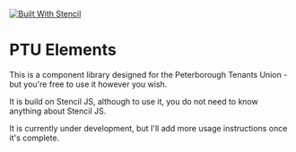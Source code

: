 [![Built With Stencil](https://img.shields.io/badge/-Built%20With%20Stencil-16161d.svg?logo=data%3Aimage%2Fsvg%2Bxml%3Bbase64%2CPD94bWwgdmVyc2lvbj0iMS4wIiBlbmNvZGluZz0idXRmLTgiPz4KPCEtLSBHZW5lcmF0b3I6IEFkb2JlIElsbHVzdHJhdG9yIDE5LjIuMSwgU1ZHIEV4cG9ydCBQbHVnLUluIC4gU1ZHIFZlcnNpb246IDYuMDAgQnVpbGQgMCkgIC0tPgo8c3ZnIHZlcnNpb249IjEuMSIgaWQ9IkxheWVyXzEiIHhtbG5zPSJodHRwOi8vd3d3LnczLm9yZy8yMDAwL3N2ZyIgeG1sbnM6eGxpbms9Imh0dHA6Ly93d3cudzMub3JnLzE5OTkveGxpbmsiIHg9IjBweCIgeT0iMHB4IgoJIHZpZXdCb3g9IjAgMCA1MTIgNTEyIiBzdHlsZT0iZW5hYmxlLWJhY2tncm91bmQ6bmV3IDAgMCA1MTIgNTEyOyIgeG1sOnNwYWNlPSJwcmVzZXJ2ZSI%2BCjxzdHlsZSB0eXBlPSJ0ZXh0L2NzcyI%2BCgkuc3Qwe2ZpbGw6I0ZGRkZGRjt9Cjwvc3R5bGU%2BCjxwYXRoIGNsYXNzPSJzdDAiIGQ9Ik00MjQuNywzNzMuOWMwLDM3LjYtNTUuMSw2OC42LTkyLjcsNjguNkgxODAuNGMtMzcuOSwwLTkyLjctMzAuNy05Mi43LTY4LjZ2LTMuNmgzMzYuOVYzNzMuOXoiLz4KPHBhdGggY2xhc3M9InN0MCIgZD0iTTQyNC43LDI5Mi4xSDE4MC40Yy0zNy42LDAtOTIuNy0zMS05Mi43LTY4LjZ2LTMuNkgzMzJjMzcuNiwwLDkyLjcsMzEsOTIuNyw2OC42VjI5Mi4xeiIvPgo8cGF0aCBjbGFzcz0ic3QwIiBkPSJNNDI0LjcsMTQxLjdIODcuN3YtMy42YzAtMzcuNiw1NC44LTY4LjYsOTIuNy02OC42SDMzMmMzNy45LDAsOTIuNywzMC43LDkyLjcsNjguNlYxNDEuN3oiLz4KPC9zdmc%2BCg%3D%3D&colorA=16161d&style=flat-square)](https://stenciljs.com)

# PTU Elements

This is a component library designed for the Peterborough Tenants Union - but you're free to use
it however you wish.

It is build on Stencil JS, although to use it, you do not need to know anything about Stencil JS. 

It is currently under development, but I'll add more usage instructions once it's complete.

[//]: # (# Stencil)

[//]: # ()
[//]: # (Stencil is a compiler for building fast web apps using Web Components.)

[//]: # ()
[//]: # (Stencil combines the best concepts of the most popular frontend frameworks into a compile-time rather than run-time tool.  Stencil takes TypeScript, JSX, a tiny virtual DOM layer, efficient one-way data binding, an asynchronous rendering pipeline &#40;similar to React Fiber&#41;, and lazy-loading out of the box, and generates 100% standards-based Web Components that run in any browser supporting the Custom Elements v1 spec.)

[//]: # ()
[//]: # (Stencil components are just Web Components, so they work in any major framework or with no framework at all.)

[//]: # ()
[//]: # (## Getting Started)

[//]: # ()
[//]: # (To start building a new web component using Stencil, clone this repo to a new directory:)

[//]: # ()
[//]: # (```bash)

[//]: # (git clone https://github.com/ionic-team/stencil-component-starter.git my-component)

[//]: # (cd my-component)

[//]: # (git remote rm origin)

[//]: # (```)

[//]: # ()
[//]: # (and run:)

[//]: # ()
[//]: # (```bash)

[//]: # (npm install)

[//]: # (npm start)

[//]: # (```)

[//]: # ()
[//]: # (To build the component for production, run:)

[//]: # ()
[//]: # (```bash)

[//]: # (npm run build)

[//]: # (```)

[//]: # ()
[//]: # (To run the unit tests for the components, run:)

[//]: # ()
[//]: # (```bash)

[//]: # (npm test)

[//]: # (```)

[//]: # ()
[//]: # (Need help? Check out our docs [here]&#40;https://stenciljs.com/docs/my-first-component&#41;.)

[//]: # ()
[//]: # ()
[//]: # (## Naming Components)

[//]: # ()
[//]: # (When creating new component tags, we recommend _not_ using `stencil` in the component name &#40;ex: `<stencil-datepicker>`&#41;. This is because the generated component has little to nothing to do with Stencil; it's just a web component!)

[//]: # ()
[//]: # (Instead, use a prefix that fits your company or any name for a group of related components. For example, all of the Ionic generated web components use the prefix `ion`.)

[//]: # ()
[//]: # ()
[//]: # (## Using this component)

[//]: # ()
[//]: # (There are three strategies we recommend for using web components built with Stencil.)

[//]: # ()
[//]: # (The first step for all three of these strategies is to [publish to NPM]&#40;https://docs.npmjs.com/getting-started/publishing-npm-packages&#41;.)

[//]: # ()
[//]: # (### Script tag)

[//]: # ()
[//]: # (- Put a script tag similar to this `<script type='module' src='https://unpkg.com/my-component@0.0.1/dist/my-component.esm.js'></script>` in the head of your index.html)

[//]: # (- Then you can use the element anywhere in your template, JSX, html etc)

[//]: # ()
[//]: # (### Node Modules)

[//]: # (- Run `npm install my-component --save`)

[//]: # (- Put a script tag similar to this `<script type='module' src='node_modules/my-component/dist/my-component.esm.js'></script>` in the head of your index.html)

[//]: # (- Then you can use the element anywhere in your template, JSX, html etc)

[//]: # ()
[//]: # (### In a stencil-starter app)

[//]: # (- Run `npm install my-component --save`)

[//]: # (- Add an import to the npm packages `import my-component;`)

[//]: # (- Then you can use the element anywhere in your template, JSX, html etc)
